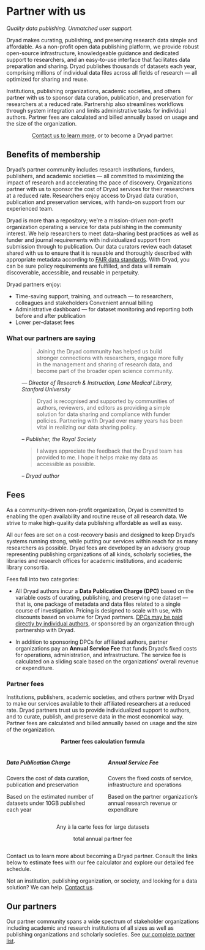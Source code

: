 # Partner with us

_Quality data publishing. Unmatched user support._

Dryad makes curating, publishing, and preserving research data simple and affordable. As a non-profit open data publishing platform, we provide robust open-source infrastructure, knowledgeable guidance and dedicated support to researchers, and an easy-to-use interface that facilitates data preparation and sharing. Dryad publishes thousands of datasets each year, comprising millions of individual data files across all fields of research — all optimized for sharing and reuse. 

Institutions, publishing organizations, academic societies, and others partner with us to sponsor data curation, publication, and preservation for researchers at a reduced rate. Partnership also streamlines workflows through system integration and limits administrative tasks for individual authors. Partner fees are calculated and billed annually based on usage and the size of the organization.

<div class="callout">
  <p style="text-align: center"><a href="mailto:partnerships@datadryad.org?subject=Dryad partnership inquiry">Contact us to learn more</a>, or to become a Dryad partner.</p>
</div>

## Benefits of membership

Dryad’s partner community includes research institutions, funders, publishers, and academic societies — all committed to maximizing the impact of research and accelerating the pace of discovery. Organizations partner with us to sponsor the cost of Dryad services for their researchers at a reduced rate. Researchers enjoy access to Dryad data curation, publication and preservation services, with hands-on support from our experienced team.

Dryad is more than a repository; we’re a mission-driven non-profit organization operating a service for data publishing in the community interest. We help researchers to meet data-sharing best practices as well as funder and journal requirements with individualized support from submission through to publication. Our data curators review each dataset shared with us to ensure that it is reusable and thoroughly described with appropriate metadata according to [FAIR data standards](https://www.go-fair.org/fair-principles/). With Dryad, you can be sure policy requirements are fulfilled, and data will remain discoverable, accessible, and reusable in perpetuity.

Dryad partners enjoy:

* Time-saving support, training, and outreach — to researchers, colleagues and stakeholders
Convenient annual billing
* Administrative dashboard — for dataset monitoring and reporting both before and after publication 
* Lower per-dataset fees

### What our partners are saying

<figure>
<blockquote>
  <p>Joining the Dryad community has helped us build stronger connections with researchers, engage more fully in the management and sharing of research data, and become part of the broader open science community.</p>
</blockquote>
<figcaption><cite>— Director of Research & Instruction, Lane Medical Library, Stanford University</cite></figcaption>
</figure>
<figure>
<blockquote>
  <p>Dryad is recognised and supported by communities of authors, reviewers, and editors as providing a simple solution for data sharing and compliance with funder policies. Partnering with Dryad over many years has been vital in realizing our data sharing policy.</p>
</blockquote>
<figcaption><cite>– Publisher, the Royal Society</cite></figcaption>
</figure>
<figure>
<blockquote>
  <p>I always appreciate the feedback that the Dryad team has provided to me. I hope it helps make my data as accessible as possible.</p>
</blockquote>
<figcaption><cite>– Dryad author</cite></figcaption>
</figure>


## Fees

As a community-driven non-profit organization, Dryad is committed to enabling the open availability and routine reuse of all research data. We strive to make high-quality data publishing affordable as well as easy. 

All our fees are set on a cost-recovery basis and designed to keep Dryad’s systems running strong, while putting our services within reach for as many researchers as possible. Dryad fees are developed by an advisory group representing publishing organizations of all kinds, scholarly societies, the libraries and research offices for academic institutions, and academic library consortia. 

Fees fall into two categories:

* All Dryad authors incur a **Data Publication Charge (DPC)** based on the variable costs of curating, publishing, and preserving one dataset — that is, one package of metadata and data files related to a single course of investigation. Pricing is designed to scale with use, with discounts based on volume for Dryad partners. [DPCs may be paid directly by individual authors](/requirements#unsponsored-author-fees), or sponsored by an organization through partnership with Dryad.

* In addition to sponsoring DPCs for affiliated authors, partner organizations pay an **Annual Service Fee** that funds Dryad’s fixed costs for operations, administration, and infrastructure. The service fee is calculated on a sliding scale based on the organizations’ overall revenue or expenditure.

### Partner fees

Institutions, publishers, academic societies, and others partner with Dryad to make our services available to their affiliated researchers at a reduced rate. Dryad partners trust us to provide individualized support to authors, and to curate, publish, and preserve data in the most economical way. Partner fees are calculated and billed annually based on usage and the size of the organization.

<div class="callout">
  <div style="display: grid; grid-columns: 1fr 4em 1fr; column-gap: 2ch; align-items: center;">
    <h4 style="text-align: center; margin-top: 0; grid-column: 1 / span 3;">Partner fees calculation formula</h4>
    <div>
      <h5>Data Publication Charge</h5>
      <p>Covers the cost of data curation, publication and preservation</p>
      <p>Based on the estimated number of datasets under 10GB published each year</p>
    </div>
    <div><i class="fas fa-plus" aria-label="+" role="img"></i></div>
    <div>
      <h5>Annual Service Fee</h5>
      <p>Covers the fixed costs of service, infrastructure and operations</p>
      <p>Based on the partner organization’s annual research revenue or expenditure</p>
    </div>
    <div style="grid-column: 1 /span 3; text-align: center;">
      <p><i class="fas fa-plus" aria-label="+" role="img"></i>Any à la carte fees for large datasets</p>
      <p><i class="fas fa-equals" aria-label="=" role="img"></i> total annual partner fee</p>
    </div>
  </div>
</div>

Contact us to learn more about becoming a Dryad partner. Consult the links below to estimate fees with our fee calculator and explore our detailed fee schedule.

Not an institution, publishing organization, or society, and looking for a data solution? We can help. <a href="mailto:partnerships@datadryad.org?subject=Dryad partnership inquiry">Contact us</a>.


## Our partners

Our partner community spans a wide spectrum of stakeholder organizations including academic and research institutions of all sizes as well as publishing organizations and scholarly societies. See [our complete partner list](/about#our-members).
